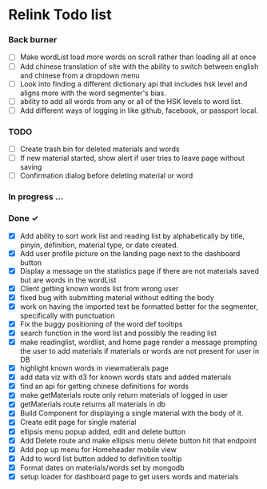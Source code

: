 # Relink Todo list

### Back burner

- [ ] Make wordList load more words on scroll rather than loading all at once
- [ ] Add chinese translation of site with the ability to switch between english and chinese from a dropdown menu
- [ ] Look into finding a different dictionary api that includes hsk level and aligns more with the word segmenter's bias.
- [ ] ability to add all words from any or all of the HSK levels to word list.
- [ ] Add different ways of logging in like github, facebook, or passport local.

### TODO

- [ ] Create trash bin for deleted materials and words
- [ ] If new material started, show alert if user tries to leave page without saving
- [ ] Confirmation dialog before deleting material or word

### In progress ...

### Done ✓

- [x] Add ability to sort work list and reading list by alphabetically by title, pinyin, definition, material type, or date created.
- [x] Add user profile picture on the landing page next to the dashboard button
- [x] Display a message on the statistics page if there are not materials saved but are words in the wordList
- [x] Client getting known words list from wrong user
- [x] fixed bug with submitting material without editing the body
- [x] work on having the imported text be formatted better for the segmenter, specifically with punctuation
- [x] Fix the buggy positioning of the word def tooltips
- [x] search function in the word list and possibly the reading list
- [x] make readinglist, wordlist, and home page render a message prompting the user to add materials if materials or words are not present for user in DB
- [x] highlight known words in viewmatierals page
- [x] add data viz with d3 for known words stats and added materials
- [x] find an api for getting chinese definitions for words
- [x] make getMaterials route only return materials of logged in user
- [x] getMaterials route returns all materials in db
- [x] Build Component for displaying a single material with the body of it.
- [x] Create edit page for single material
- [x] ellipsis menu popup added, edit and delete button
- [x] Add Delete route and make ellipsis menu delete button hit that endpoint
- [x] Add pop up menu for Homeheader mobile view
- [x] Add to word list button added to definition tooltip
- [x] Format dates on materials/words set by mongodb
- [x] setup loader for dashboard page to get users words and materials
